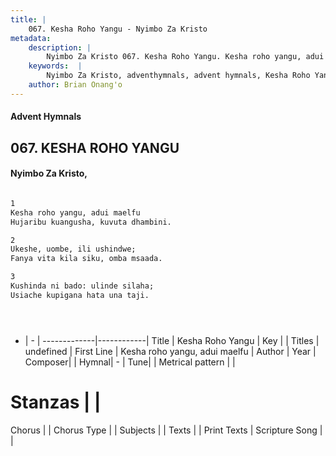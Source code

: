 ```yaml
---
title: |
    067. Kesha Roho Yangu - Nyimbo Za Kristo
metadata:
    description: |
        Nyimbo Za Kristo 067. Kesha Roho Yangu. Kesha roho yangu, adui maelfu Hujaribu kuangusha, kuvuta dhambini.  
    keywords:  |
        Nyimbo Za Kristo, adventhymnals, advent hymnals, Kesha Roho Yangu, Kesha roho yangu, adui maelfu. 
    author: Brian Onang'o
---
```


#### Advent Hymnals
## 067. KESHA ROHO YANGU
####  Nyimbo Za Kristo,

```txt

1
Kesha roho yangu, adui maelfu
Hujaribu kuangusha, kuvuta dhambini.

2
Ukeshe, uombe, ili ushindwe;
Fanya vita kila siku, omba msaada.

3
Kushinda ni bado: ulinde silaha;
Usiache kupigana hata una taji.





```

- |   -  |
-------------|------------|
Title | Kesha Roho Yangu |
Key |  |
Titles | undefined |
First Line | Kesha roho yangu, adui maelfu |
Author | 
Year | 
Composer| |
Hymnal|  - |
Tune|  |
Metrical pattern | |
# Stanzas |  |
Chorus |  |
Chorus Type |  |
Subjects | |
Texts |  |
Print Texts | 
Scripture Song |  |
    
